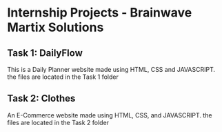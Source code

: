 # Internship Projects - Brainwave Martix Solutions

## Task 1: DailyFlow
This is a Daily Planner website made using HTML, CSS and JAVASCRIPT. the files are located in the Task 1 folder
## Task 2: Clothes
An E-Commerce website made using HTML, CSS, and JAVASCRIPT. the files are located in the Task 2 folder
